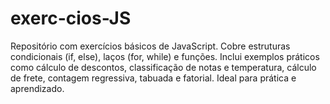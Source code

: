 # exerc-cios-JS
Repositório com exercícios básicos de JavaScript. Cobre estruturas condicionais (if, else), laços (for, while) e funções. Inclui exemplos práticos como cálculo de descontos, classificação de notas e temperatura, cálculo de frete, contagem regressiva, tabuada e fatorial. Ideal para prática e aprendizado.
